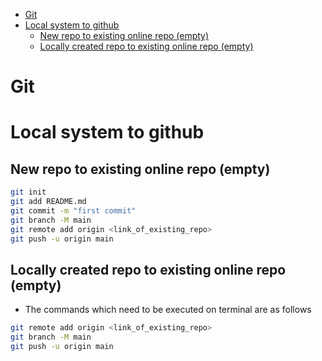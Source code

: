 - [Git](#git)
- [Local system to github](#local-system-to-github)
  - [New repo to existing online repo (empty)](#new-repo-to-existing-online-repo-empty)
  - [Locally created repo to existing online repo (empty)](#locally-created-repo-to-existing-online-repo-empty)

# Git

# Local system to github

## New repo to existing online repo (empty)

```sh
git init
git add README.md
git commit -m "first commit"
git branch -M main
git remote add origin <link_of_existing_repo>
git push -u origin main
```

## Locally created repo to existing online repo (empty)

- The commands which need to be executed on terminal are as follows

```sh
git remote add origin <link_of_existing_repo>
git branch -M main
git push -u origin main
```
